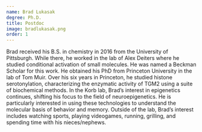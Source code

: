 ```yaml
---
name: Brad Lukasak
degree: Ph.D.
title: Postdoc
image: bradlukasak.png
order: 1
---
```

Brad received his B.S. in chemistry in 2016 from the University of Pittsburgh. While there, he worked in the lab of Alex Deiters where he studied conditional activation of small molecules. He was named a Beckman Scholar for this work. He obtained his PhD from Princeton University in the lab of Tom Muir. Over his six years in Princeton, he studied histone serotonylation, characterizing the enzymatic activity of TGM2 using a suite of biochemical methods. In the Korb lab, Brad’s interest in epigenetics continues, shifting his focus to the field of neuroepigenetics. He is particularly interested in using these technologies to understand the molecular basis of behavior and memory. Outside of the lab, Brad’s interest includes watching sports, playing videogames, running, grilling, and spending time with his nieces/nephews.